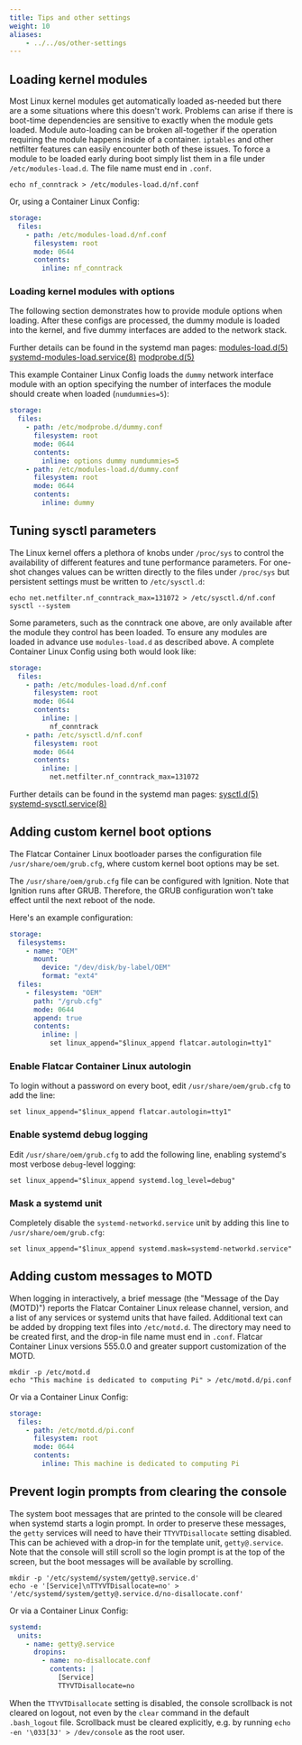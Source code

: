 ```yaml
---
title: Tips and other settings
weight: 10
aliases:
    - ../../os/other-settings
---
```


## Loading kernel modules

Most Linux kernel modules get automatically loaded as-needed but there are a some situations where this doesn't work. Problems can arise if there is boot-time dependencies are sensitive to exactly when the module gets loaded. Module auto-loading can be broken all-together if the operation requiring the module happens inside of a container. `iptables` and other netfilter features can easily encounter both of these issues. To force a module to be loaded early during boot simply list them in a file under `/etc/modules-load.d`. The file name must end in `.conf`.

```shell
echo nf_conntrack > /etc/modules-load.d/nf.conf
```

Or, using a Container Linux Config:

```yaml
storage:
  files:
    - path: /etc/modules-load.d/nf.conf
      filesystem: root
      mode: 0644
      contents:
        inline: nf_conntrack
```

### Loading kernel modules with options

The following section demonstrates how to provide module options when loading. After these configs are processed, the dummy module is loaded into the kernel, and five dummy interfaces are added to the network stack.

Further details can be found in the systemd man pages:
[modules-load.d(5)](http://www.freedesktop.org/software/systemd/man/modules-load.d.html)
[systemd-modules-load.service(8)](http://www.freedesktop.org/software/systemd/man/systemd-modules-load.service.html)
[modprobe.d(5)](http://linux.die.net/man/5/modprobe.d)

This example Container Linux Config loads the `dummy` network interface module with an option specifying the number of interfaces the module should create when loaded (`numdummies=5`):

```yaml
storage:
  files:
    - path: /etc/modprobe.d/dummy.conf
      filesystem: root
      mode: 0644
      contents:
        inline: options dummy numdummies=5
    - path: /etc/modules-load.d/dummy.conf
      filesystem: root
      mode: 0644
      contents:
        inline: dummy
```

## Tuning sysctl parameters

The Linux kernel offers a plethora of knobs under `/proc/sys` to control the availability of different features and tune performance parameters. For one-shot changes values can be written directly to the files under `/proc/sys` but persistent settings must be written to `/etc/sysctl.d`:

```shell
echo net.netfilter.nf_conntrack_max=131072 > /etc/sysctl.d/nf.conf
sysctl --system
```

Some parameters, such as the conntrack one above, are only available after the module they control has been loaded. To ensure any modules are loaded in advance use `modules-load.d` as described above. A complete Container Linux Config using both would look like:

```yaml
storage:
  files:
    - path: /etc/modules-load.d/nf.conf
      filesystem: root
      mode: 0644
      contents:
        inline: |
          nf_conntrack
    - path: /etc/sysctl.d/nf.conf
      filesystem: root
      mode: 0644
      contents:
        inline: |
          net.netfilter.nf_conntrack_max=131072
```

Further details can be found in the systemd man pages:
[sysctl.d(5)](http://www.freedesktop.org/software/systemd/man/sysctl.d.html)
[systemd-sysctl.service(8)](http://www.freedesktop.org/software/systemd/man/systemd-sysctl.service.html)

## Adding custom kernel boot options

The Flatcar Container Linux bootloader parses the configuration file `/usr/share/oem/grub.cfg`, where custom kernel boot options may be set.

The `/usr/share/oem/grub.cfg` file can be configured with Ignition. Note that Ignition runs after GRUB. Therefore, the GRUB configuration won't take effect until the next reboot of the node.

Here's an example configuration:

```yaml
storage:
  filesystems:
    - name: "OEM"
      mount:
        device: "/dev/disk/by-label/OEM"
        format: "ext4"
  files:
    - filesystem: "OEM"
      path: "/grub.cfg"
      mode: 0644
      append: true
      contents:
        inline: |
          set linux_append="$linux_append flatcar.autologin=tty1"
```

### Enable Flatcar Container Linux autologin

To login without a password on every boot, edit `/usr/share/oem/grub.cfg` to add the line:

```text
set linux_append="$linux_append flatcar.autologin=tty1"
```

### Enable systemd debug logging

Edit `/usr/share/oem/grub.cfg` to add the following line, enabling systemd's most verbose `debug`-level logging:

```text
set linux_append="$linux_append systemd.log_level=debug"
```

### Mask a systemd unit

Completely disable the `systemd-networkd.service` unit by adding this line to `/usr/share/oem/grub.cfg`:

```text
set linux_append="$linux_append systemd.mask=systemd-networkd.service"
```

## Adding custom messages to MOTD

When logging in interactively, a brief message (the "Message of the Day (MOTD)") reports the Flatcar Container Linux release channel, version, and a list of any services or systemd units that have failed. Additional text can be added by dropping text files into `/etc/motd.d`. The directory may need to be created first, and the drop-in file name must end in `.conf`. Flatcar Container Linux versions 555.0.0 and greater support customization of the MOTD.

```shell
mkdir -p /etc/motd.d
echo "This machine is dedicated to computing Pi" > /etc/motd.d/pi.conf
```

Or via a Container Linux Config:

```yaml
storage:
  files:
    - path: /etc/motd.d/pi.conf
      filesystem: root
      mode: 0644
      contents:
        inline: This machine is dedicated to computing Pi
```

## Prevent login prompts from clearing the console

The system boot messages that are printed to the console will be cleared when systemd starts a login prompt. In order to preserve these messages, the `getty` services will need to have their `TTYVTDisallocate` setting disabled. This can be achieved with a drop-in for the template unit, `getty@.service`. Note that the console will still scroll so the login prompt is at the top of the screen, but the boot messages will be available by scrolling.

```shell
mkdir -p '/etc/systemd/system/getty@.service.d'
echo -e '[Service]\nTTYVTDisallocate=no' > '/etc/systemd/system/getty@.service.d/no-disallocate.conf'
```

Or via a Container Linux Config:

```yaml
systemd:
  units:
    - name: getty@.service
      dropins:
        - name: no-disallocate.conf
          contents: |
            [Service]
            TTYVTDisallocate=no
```

When the `TTYVTDisallocate` setting is disabled, the console scrollback is not cleared on logout, not even by the `clear` command in the default `.bash_logout` file. Scrollback must be cleared explicitly, e.g. by running `echo -en '\033[3J' > /dev/console` as the root user.
